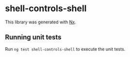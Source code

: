 # shell-controls-shell

This library was generated with [Nx](https://nx.dev).

## Running unit tests

Run `ng test shell-controls-shell` to execute the unit tests.
